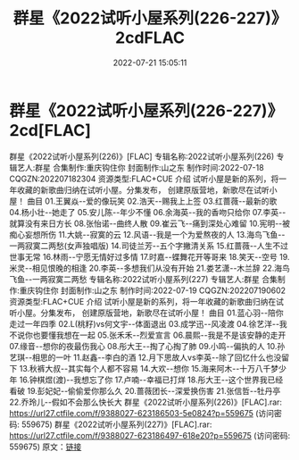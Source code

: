 ﻿---
title: 群星《2022试听小屋系列(226-227)》2cdFLAC
date: 2022-07-21 15:05:11
categories: APE、FLAC、MP3
tags: 华语中文
---
# 群星《2022试听小屋系列(226-227)》2cd[FLAC]

群星《2022试听小屋系列(226)》[FLAC]
专辑名称:2022试听小屋系列(226)
专辑艺人:群星
合集制作:重庆钩住你
封面制作:山之东
制作时间:2022-07-18
CQGZN:202207182304
资源类型:FLAC+CUE
介绍
试听小屋是新的系列，将一年收藏的新歌曲归纳在试听小屋。分集发布，
创建原版营地，新歌尽在试听小屋！
曲目
01.王翼焱--爱的像玩笑
02.浩天--赐我上上签
03.红蔷薇--最新的歌
04.杨小壮--她走了
05.安儿陈--年少不懂
06.余海英--我的香吻只给你
07.李英--就算没有来日方长
08.张怡诺--曲终人散
09.崔云飞--痛到深处心难留
10.宪明--被痴心妄想所伤
11.大姚--寂寞的云
12.风语--我是一个为爱熬夜的人
13.海鸟飞鱼--一两寂寞二两愁(女声独唱版)
14.司徒兰芳--五个字撇清关系
15.红蔷薇--人生不过世事无常
16.林雨--宁愿无情好过多情
17.时嘉--蝶舞花开等哥来
18.笑天--空号
19.米灵--相见恨晚的相逢
20.李英--多想我们从没有开始
21.娄艺潇--木兰辞
22.海鸟飞鱼--一两寂寞二两愁
专辑名称:2022试听小屋系列(227)
专辑艺人:群星
合集制作:重庆钩住你
封面制作:山之东
制作时间:2022-07-19
CQGZN:202207190602
资源类型:FLAC+CUE
介绍
试听小屋是新的系列，将一年收藏的新歌曲归纳在试听小屋。分集发布，
创建原版营地，新歌尽在试听小屋！
曲目
01.蓝心羽--陪你走过一年四季
02.L(桃籽)vs何文宇--体面退出
03.成学迅--风凌渡
04.徐艺洋--我不说你也要懂我想在一起
05.张禾禾--烈爱宣言
06.晨熙--我是不是该安静的走开
07.缘音--想你的夜最伤我心
08.彤大王--掏了心掏了肺
09.小鸣--偏执的人
10.孙艺琪--相思的一叶
11.赵鑫--李白的酒
12.月下思故人vs李英--除了回忆什么也没留下
13.秋裤大叔--其实每个人都不容易
14.大欢--想你
15.海来阿木--十万八千梦少年
16.钟棋煜(渡)--我想忘了你
17.卢喃--幸福已打烊
18.彤大王--这个世界我已经看破
19.彭妃妃--偷偷爱你那么久
20.蔷薇团长--深爱换伤害
21.张信哲--牡丹亭
22.乔玲儿--假如不会那么快长大
群星《2022试听小屋系列(226)》[FLAC].rar: https://url27.ctfile.com/f/9388027-623186503-5e0824?p=559675
(访问密码: 559675)
群星《2022试听小屋系列(227)》[FLAC].rar: https://url27.ctfile.com/f/9388027-623186497-618e20?p=559675
(访问密码: 559675)
原文：[链接](https://blog.sina.com.cn/s/blog_1647c7e7601030yhc.html)
